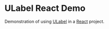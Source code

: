 # ULabel React Demo
Demonstration of using 
[ULabel](https://github.com/SenteraLLC/ulabel)
in a 
[React](https://react.dev/)
project.
